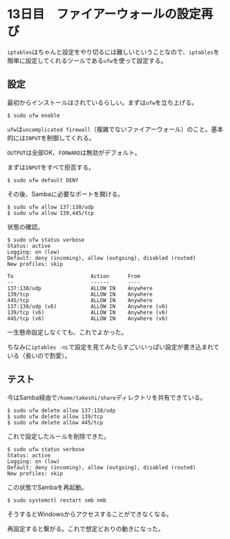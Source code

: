 # 13日目　ファイアーウォールの設定再び

`iptables`はちゃんと設定をやり切るには難しいということなので、`iptables`を簡単に設定してくれるツールである`ufw`を使って設定する。

## 設定

最初からインストールはされているらしい。まずは`ufw`を立ち上げる。

~~~shell
$ sudo ufw enable
~~~

`ufw`は`uncomplicated firewall`（複雑でないファイアーウォール）のこと。基本的には`INPUT`を制御してくれる。

`OUTPUT`は全部OK、`FORWARD`は無効がデフォルト。

まずは`INPUT`をすべて拒否する。

~~~shell
$ sudo ufw default DENY
~~~

その後、Sambaに必要なポートを開ける。

~~~shell
$ sudo ufw allow 137:138/udp
$ sudo ufw allow 139,445/tcp
~~~

状態の確認。

~~~shell
$ sudo ufw status verbose
Status: active
Logging: on (low)
Default: deny (incoming), allow (outgoing), disabled (routed)
New profiles: skip

To                         Action      From
--                         ------      ----
137:138/udp                ALLOW IN    Anywhere
139/tcp                    ALLOW IN    Anywhere
445/tcp                    ALLOW IN    Anywhere
137:138/udp (v6)           ALLOW IN    Anywhere (v6)
139/tcp (v6)               ALLOW IN    Anywhere (v6)
445/tcp (v6)               ALLOW IN    Anywhere (v6)
~~~

一生懸命設定しなくても、これでよかった。

ちなみに`iptables -nL`で設定を見てみたらすごいいっぱい設定が書き込まれている（長いので割愛）。

## テスト

今はSamba経由で`/home/takeshi/share`ディレクトリを共有できている。

~~~shell
$ sudo ufw delete allow 137:138/udp
$ sudo ufw delete allow 139/tcp
$ sudo ufw delete allow 445/tcp
~~~

これで設定したルールを削除できた。

~~~shell
$ sudo ufw status verbose
Status: active
Logging: on (low)
Default: deny (incoming), allow (outgoing), disabled (routed)
New profiles: skip
~~~

この状態でSambaを再起動。

~~~shell
$ sudo systemctl restart smb nmb
~~~

そうするとWindowsからアクセスすることができなくなる。

再設定すると繋がる。これで想定どおりの動きになった。